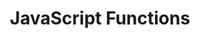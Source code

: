 ---
title: JavaScript Functions 
category: JavaScript
updated: 2021-05-21
intro: |
  A closer look at functions.
---
